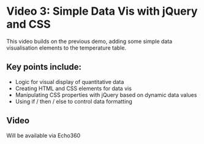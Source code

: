 # Video 3: Simple Data Vis with jQuery and CSS
This video builds on the previous demo, adding some simple data visualisation elements to the temperature table.


## Key points include:

- Logic for visual display of quantitative data 
- Creating HTML and CSS elements for data vis
- Manipulating CSS properties with jQuery based on dynamic data values
- Using if / then / else to control data formatting


## Video
Will be available via Echo360